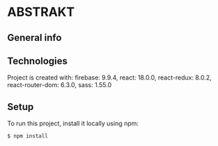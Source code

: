 # ABSTRAKT

## General info
<!-- This project is simple mobile-first web shop build with React. I'm still working on styling so don't be suprised to experience some '90 HTML vibe ;) -->
	
## Technologies
Project is created with:
firebase: 9.9.4,
react: 18.0.0,
react-redux: 8.0.2,
react-router-dom: 6.3.0,
sass: 1.55.0
	
## Setup
To run this project, install it locally using npm:

```
$ npm install
```
